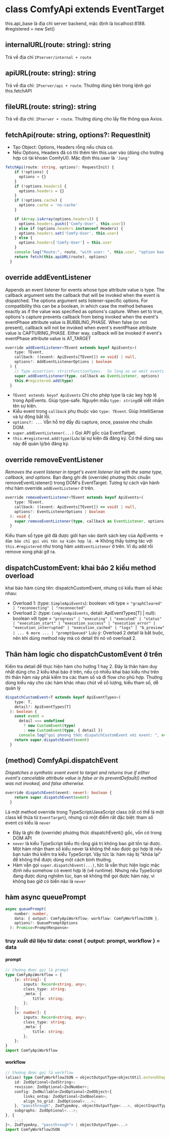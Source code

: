 # class ComfyApi extends EventTarget

this.api_base là địa chỉ server backend, mặc định là localhost:8188.
#registered = new Set()

## internalURL(route: string): string

Trả về địa chỉ `IPserver/internal + route`

## apiURL(route: string): string

Trả về địa chỉ: `IPserver/api + route`. Thường dùng bên trong lệnh gọi this.fetchAPI

## fileURL(route: string): string

Trả về địa chỉ: `IPserver + route`. Thường dùng cho lấy file thông qua Axios.

## fetchApi(route: string, options?: RequestInit)

- Tạo Object: Options, Headers rỗng nếu chưa có.
- Nếu Options, Headers đã có thì thêm tên this.user vào (dùng cho trường hợp có tài khoản ComfyUI). Mặc định this.user là `'Jang'`

```ts
fetchApi(route: string, options?: RequestInit) {
    if (!options) {
      options = {}
    }
    if (!options.headers) {
      options.headers = {}
    }
    if (!options.cache) {
      options.cache = 'no-cache'
    }

    if (Array.isArray(options.headers)) {
      options.headers.push(['Comfy-User', this.user])
    } else if (options.headers instanceof Headers) {
      options.headers.set('Comfy-User', this.user)
    } else {
      options.headers['Comfy-User'] = this.user
    }
    console.log("Route:", route, "with user: ", this.user, "option bao gồm headers: ", options)
    return fetch(this.apiURL(route), options)
  }
```

## override addEventListener

Appends an event listener for events whose type attribute value is type. The callback argument sets the callback that will be invoked when the event is dispatched.
The options argument sets listener-specific options. For compatibility this can be a boolean, in which case the method behaves exactly as if the value was specified as options's capture.
When set to true, options's capture prevents callback from being invoked when the event's eventPhase attribute value is BUBBLING_PHASE. When false (or not present), callback will not be invoked when event's eventPhase attribute value is CAPTURING_PHASE. Either way, callback will be invoked if event's eventPhase attribute value is AT_TARGET

```ts
override addEventListener<TEvent extends keyof ApiEvents>(
    type: TEvent,
    callback: ((event: ApiEvents[TEvent]) => void) | null,
    options?: AddEventListenerOptions | boolean
  ) {
    // Type assertion: strictFunctionTypes.  So long as we emit events in a type-safe fashion, this is safe.
    super.addEventListener(type, callback as EventListener, options)
    this.#registered.add(type)
  }
```

- `TEvent extends keyof ApiEvents` Chỉ cho phép type là các key hợp lệ trong ApiEvents. Giúp type-safe. Nguyên mẫu `type: string`dễ viết nhầm tên sự kiện.
- Kiểu event trong `callback` phụ thuộc vào `type: TEvent`. Giúp IntelliSense và tự động bắt lỗi.
- `options?: ...` Vẫn hỗ trợ đầy đủ capture, once, passive như chuẩn DOM.
- `super.addEventListener(...)` Gọi API gốc của EventTarget.
- `this.#registered.add(type)`Lưu lại sự kiện đã đăng ký. Có thể dùng sau này để quản lý/bỏ đăng ký.

## override removeEventListener

_Removes the event listener in target's event listener list with the same type, callback, and options._
Bạn đang ghi đè (override) phương thức chuẩn removeEventListener() trong DOM's EventTarget.
Tương tự cách vận hành như hàm override `addEventListener` ở trên.

```ts
override removeEventListener<TEvent extends keyof ApiEvents>(
    type: TEvent,
    callback: ((event: ApiEvents[TEvent]) => void) | null,
    options?: EventListenerOptions | boolean
  ): void {
    super.removeEventListener(type, callback as EventListener, options)
  }
```

Kiểu tham số type giờ đã được giới hạn vào danh sách key của ApiEvents → `đảm bảo chỉ gọi với tên sự kiện hợp lệ.`
=> Không thấy tương tác với `this.#registered` như trong hàm `addEventListener` ở trên. Ví dụ add rồi remove xong phải gỡ ra.

## dispatchCustomEvent<T>: khai báo 2 kiểu method overload

khai báo hàm cùng tên: dispatchCustomEvent, nhưng có kiểu tham số khác nhau:

- Overload 1: (type: `SimpleApiEvents`): boolean:
  với type = `"graphCleared" | "reconnecting" | "reconnected"`
- Overload 2: (type: `ComplexApiEvents`, detail: ApiEventTypes[T] | null): boolean
  với type = `"progress" | "executing" | "executed" | "status" | "execution_start" | "execution_success" | "execution_error" | "execution_interrupted" | "execution_cached" | "logs" | "b_preview" | ... 6 more ... | "promptQueued"`
  Lưu ý: Overload 2 detail là bắt buộc, nên khi dùng method này mà có detail thì nó vô overload 2.

## Thân hàm logic cho dispatchCustomEvent ở trên

Kiểm tra detail để thực hiện hàm cho hướng 1 hay 2.
Đây là thân hàm duy nhất dùng cho 2 kiểu khai báo ở trên, nếu có nhiều khai báo kiểu như trên thì thân hàm này phải kiểm tra các tham số và đi flow cho phù hợp.
Thường dùng kiểu này cho các hàm khác nhau chút về số lượng, kiểu tham số, dễ quản lý

```ts
dispatchCustomEvent<T extends keyof ApiEventTypes>(
    type: T,
    detail?: ApiEventTypes[T]
  ): boolean {
    const event =
      detail === undefined
        ? new CustomEvent(type)
        : new CustomEvent(type, { detail })
      console.log("gọi phương thức dispatchCustomEvent với event: ", event)
    return super.dispatchEvent(event)
  }
```

## (method) ComfyApi.dispatchEvent

_Dispatches a synthetic event event to target and returns true if either event's cancelable attribute value is false or its preventDefault() method was not invoked, and false otherwise._

```ts
override dispatchEvent(event: never): boolean {
    return super.dispatchEvent(event)
  }
```

Là một method override trong TypeScript/JavaScript class (rất có thể là một class kế thừa từ `EventTarget`), nhưng có một điểm rất đặc biệt: tham số event có kiểu là `never`

- Đây là ghi đè (override) phương thức dispatchEvent() gốc, vốn có trong DOM API
- `never` là kiểu TypeScript biểu thị rằng giá trị không bao giờ tồn tại được. Một hàm nhận tham số kiểu never là không thể nào được gọi hợp lệ nếu bạn tuân thủ kiểm tra kiểu TypeScript. Vậy tức là: hàm này bị "khóa lại" để không thể được dùng một cách bình thường.
- Hàm vẫn gọi `super.dispatchEvent(...)`, tức là vẫn thực hiện logic mặc định nếu somehow có event hợp lệ (về runtime). Nhưng nếu TypeScript đang được dùng nghiêm túc, bạn sẽ không thể gọi được hàm này, vì không bao giờ có biến nào là `never`

## hàm async queuePrompt

```ts
async queuePrompt(
    number: number,
    data: { output: ComfyApiWorkflow; workflow: ComfyWorkflowJSON },
    options?: QueuePromptOptions
  ): Promise<PromptResponse>
```

### truy xuất dữ liệu từ data: const { output: prompt, workflow } = data

#### prompt

```ts
// thường được gọi là prompt
type ComfyApiWorkflow = {
    [x: string]: {
        inputs: Record<string, any>;
        class_type: string;
        _meta: {
            title: string;
        };
    };
    [x: number]: {
        inputs: Record<string, any>;
        class_type: string;
        _meta: {
            title: string;
        };
    };
}
import ComfyApiWorkflow
```

#### workflow

```ts
// thường được gọi là workflow
(alias) type ComfyWorkflowJSON = objectOutputType<objectUtil.extendShape<{
    id: ZodOptional<ZodString>;
    revision: ZodOptional<ZodNumber>;
    config: ZodNullable<ZodOptional<ZodObject<{
        links_ontop: ZodOptional<ZodBoolean>;
        align_to_grid: ZodOptional<...>;
    }, "passthrough", ZodTypeAny, objectOutputType<...>, objectInputType<...>>>>;
    subgraphs: ZodOptional<...>;
}, {
    ...;
}>, ZodTypeAny, "passthrough"> | objectOutputType<...>
import ComfyWorkflowJSON
```

